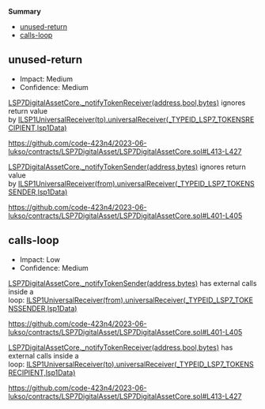 **Summary**

- [unused-return](#unused-return-1)
- [calls-loop](#calls-loop-2)

## unused-return

- Impact: Medium
- Confidence: Medium

[LSP7DigitalAssetCore.\_notifyTokenReceiver(address,bool,bytes)](https://github.com/code-423n4/2023-06-lukso/contracts/LSP7DigitalAsset/LSP7DigitalAssetCore.sol#L413-L427) ignores return value by [ILSP1UniversalReceiver(to).universalReceiver(\_TYPEID_LSP7_TOKENSRECIPIENT,lsp1Data)](https://github.com/code-423n4/2023-06-lukso/contracts/LSP7DigitalAsset/LSP7DigitalAssetCore.sol#L419)

https://github.com/code-423n4/2023-06-lukso/contracts/LSP7DigitalAsset/LSP7DigitalAssetCore.sol#L413-L427

[LSP7DigitalAssetCore.\_notifyTokenSender(address,bytes)](https://github.com/code-423n4/2023-06-lukso/contracts/LSP7DigitalAsset/LSP7DigitalAssetCore.sol#L401-L405) ignores return value by [ILSP1UniversalReceiver(from).universalReceiver(\_TYPEID_LSP7_TOKENSSENDER,lsp1Data)](https://github.com/code-423n4/2023-06-lukso/contracts/LSP7DigitalAsset/LSP7DigitalAssetCore.sol#L403)

https://github.com/code-423n4/2023-06-lukso/contracts/LSP7DigitalAsset/LSP7DigitalAssetCore.sol#L401-L405

## calls-loop

- Impact: Low
- Confidence: Medium

[LSP7DigitalAssetCore.\_notifyTokenSender(address,bytes)](https://github.com/code-423n4/2023-06-lukso/contracts/LSP7DigitalAsset/LSP7DigitalAssetCore.sol#L401-L405) has external calls inside a loop: [ILSP1UniversalReceiver(from).universalReceiver(\_TYPEID_LSP7_TOKENSSENDER,lsp1Data)](https://github.com/code-423n4/2023-06-lukso/contracts/LSP7DigitalAsset/LSP7DigitalAssetCore.sol#L403)

https://github.com/code-423n4/2023-06-lukso/contracts/LSP7DigitalAsset/LSP7DigitalAssetCore.sol#L401-L405

[LSP7DigitalAssetCore.\_notifyTokenReceiver(address,bool,bytes)](https://github.com/code-423n4/2023-06-lukso/contracts/LSP7DigitalAsset/LSP7DigitalAssetCore.sol#L413-L427) has external calls inside a loop: [ILSP1UniversalReceiver(to).universalReceiver(\_TYPEID_LSP7_TOKENSRECIPIENT,lsp1Data)](https://github.com/code-423n4/2023-06-lukso/contracts/LSP7DigitalAsset/LSP7DigitalAssetCore.sol#L419)

https://github.com/code-423n4/2023-06-lukso/contracts/LSP7DigitalAsset/LSP7DigitalAssetCore.sol#L413-L427
